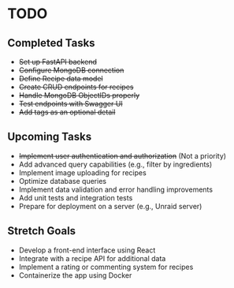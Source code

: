 # TODO

## Completed Tasks
- ~~Set up FastAPI backend~~
- ~~Configure MongoDB connection~~
- ~~Define Recipe data model~~
- ~~Create CRUD endpoints for recipes~~
- ~~Handle MongoDB ObjectIDs properly~~
- ~~Test endpoints with Swagger UI~~
- ~~Add tags as an optional detail~~


## Upcoming Tasks
- ~~Implement user authentication and authorization~~ (Not a priority)
- Add advanced query capabilities (e.g., filter by ingredients)
- Implement image uploading for recipes
- Optimize database queries
- Implement data validation and error handling improvements
- Add unit tests and integration tests
- Prepare for deployment on a server (e.g., Unraid server)

## Stretch Goals
- Develop a front-end interface using React
- Integrate with a recipe API for additional data
- Implement a rating or commenting system for recipes
- Containerize the app using Docker
